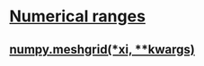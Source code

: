 # [Numerical ranges](https://www.numpy.org/devdocs/reference/routines.array-creation.html#numerical-ranges)

## [numpy.meshgrid(*xi, **kwargs)](https://www.numpy.org/devdocs/reference/generated/numpy.meshgrid.html)
